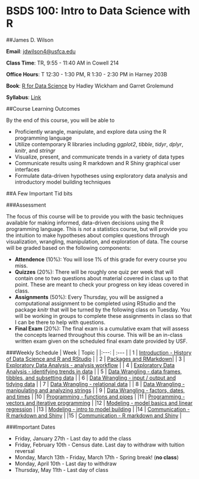 # BSDS 100: Intro to Data Science with R

##James D. Wilson

**Email**: jdwilson4@usfca.edu

**Class Time**: TR, 9:55 - 11:40 AM in Cowell 214

**Office Hours**: T 12:30 - 1:30 PM, R 1:30 - 2:30 PM in Harney 203B

**Book**: [R for Data Science](http://r4ds.had.co.nz/index.html) by Hadley Wickham and Garret Grolemund

**Syllabus**: [Link](https://github.com/jdwilson4/Data100_Spring_2017/blob/master/Syllabus.pdf)

##Course Learning Outcomes

By the end of this course, you will be able to

- Proficiently wrangle, manipulate, and explore data using the R programming language
- Utilize contemporary R libraries including *ggplot2*, *tibble*, *tidyr*, *dplyr*, *knitr*, and *stringr*
- Visualize, present, and communicate trends in a variety of data types
- Communicate results using R markdown and R Shiny graphical user interfaces
- Formulate data-driven hypotheses using exploratory data analysis and introductory model building techniques

##A Few Important Tid bits

###Assessment

The focus of this course will be to provide you with the basic techniques available for making informed, data-driven decisions using the R programming language. This is *not* a statistics course, but will provide you the intuition to make hypotheses about complex questions through visualization, wrangling, manipulation, and exploration of data. The course will be graded based on the following components:

- **Attendence** (10%): You will lose 1% of this grade for every course you miss.
- **Quizzes** (20%): There will be roughly one quiz per week that will contain one to two questions about material covered in class up to that point. These are meant to check your progress on key ideas covered in class.
- **Assignments** (50%): Every Thursday, you will be assigned a computational assignment to be completed using RStudio and the package *knitr* that will be turned by the following class on Tuesday. You will be working in groups to complete these assignments in class so that I can be there to help with questions.
- **Final Exam** (20%): The final exam is a cumulative exam that will assess the concepts learned throughout this course. This will be an in-class written exam given on the scheduled final exam date provided by USF.

###Weekly Schedule
| Week | Topic |
|:---: | :---  |
| 1    | [Introduction - History of Data Science and R and RStudio](https://github.com/jdwilson4/Intro-Data-Science-2017/blob/master/Lectures/Lecture%201%20Introduction.pdf) |
| 2    | [Packages and RMarkdown](https://github.com/jdwilson4/Intro-Data-Science-2017/blob/master/Lectures/Lecture%202%20RMarkdown.pdf)|
| 3    | [Exploratory Data Analysis - analysis workflow]()   |
| 4    | [Exploratory Data Analysis - identifying trends in data]() |
| 5    | [Data Wrangling - data frames, tibbles, and subsetting data]() |
| 6    | [Data Wrangling - input / output and tidying data]() |
| 7    | [Data Wrangling - relational data]() |
| 8    | [Data Wrangling - manipulating and analyzing strings]() |
| 9    | [Data Wrangling - factors, dates, and times]() |
|10    | [Programming - functions and pipes]() |
|11    | [Programming - vectors and iterative programming]() |
|12    | [Modeling - model basics and linear regression]() |
|13    | [Modeling - intro to model building]() |
|14    | [Communication - R markdown and Shiny]() |
|15    | [Communication - R markdown and Shiny]() |

###Important Dates

- Friday, January 27th - Last day to add the class
- Friday, February 10th - Census date. Last day to withdraw with tuition reversal
- Monday, March 13th - Friday, March 17th - Spring break! (**no class**)
- Monday, April 10th - Last day to withdraw
- Thursday, May 11th - Last day of class
